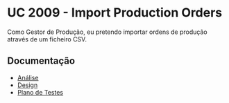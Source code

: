 # UC 2009 - Import Production Orders #

Como Gestor de Produção, eu pretendo importar ordens de produção através de um ficheiro CSV.

## Documentação

* [Análise](ImportProductionOrders-ANALYSIS.md)
* [Design](ImportProductionOrders-DESIGN.md)
* [Plano de Testes](ImportProductionOrders-TESTPLAN.md)